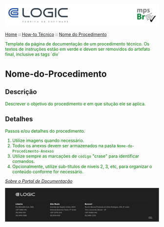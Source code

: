 ![Cabecalho](../../Index-Anexos/Cabecalho.png)


[Home](../../Index.md) :: [How-to Técnico](../How-To-Tecnico.md) :: [Nome do Procedimento](Nome-do-Procedimento.md)

<div style="color:green">
  Template da página de documentação de um procedimento técnico. Os textos de instruções estão em verde e devem ser removidos do artefato final, inclusive as tags `div`
</div>


# Nome-do-Procedimento

## Descrição

<div style="color:green">

  Descrever o objetivo do procedimento e em que situção ele se aplica.

</div>


## Detalhes

<div style="color:green">

  Passos e/ou detalhes do procedimento.
  1. Utilize imagens quando necessário.
  2. Todos os anexos devem ser armazenados na pasta `Nome-do-Procedimento-Anexos`
  3. Utilize sempre as marcações de `código` "crase" para identificar comandos.
  4. Opcionalmente, utilize sub-títulos de níveis 2, 3, etc, para organizar o conteúdo conforme for necessário.

</div>

_[Sobre o Portal de Documentação](../../About/About.md)_


![Rodape](../../Index-Anexos/Rodape.png)
